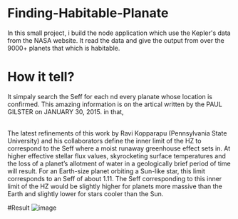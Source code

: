 # Finding-Habitable-Planate
In this small project, i build the node application which use the Kepler's data from the NASA website. It read the data and give the output from over the 9000+ planets that which is habitable.  

# How it tell?
It simpaly search the Seff for each nd every planate whose location is confirmed. This amazing information is on the artical written by the PAUL GILSTER on JANUARY 30, 2015. in that,
 
 <br>
 The latest refinements of this work by Ravi Kopparapu (Pennsylvania State University) and his collaborators define the inner limit of the HZ to correspond to the Seff where a moist runaway greenhouse effect sets in. At higher effective stellar flux values, skyrocketing surface temperatures and the loss of a planet’s allotment of water in a geologically brief period of time will result. For an Earth-size planet orbiting a Sun-like star, this limit corresponds to an Seff of about 1.11. The Seff corresponding to this inner limit of the HZ would be slightly higher for planets more massive than the Earth and slightly lower for stars cooler than the Sun.
 
 #Result
 ![image](https://user-images.githubusercontent.com/94931828/189776033-1825eaf9-fd19-4308-a6ad-4de26be20255.png)

